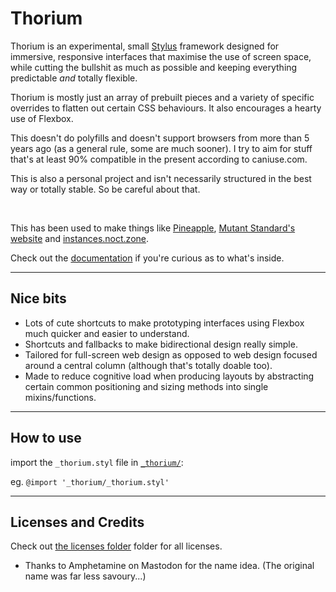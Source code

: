 # Thorium

Thorium is an experimental, small [Stylus]() framework designed for immersive, responsive interfaces that maximise the use of screen space, while cutting the bullshit as much as possible and keeping everything predictable *and* totally flexible.

Thorium is mostly just an array of prebuilt pieces and a variety of specific overrides to flatten out certain CSS behaviours. It also encourages a hearty use of Flexbox.

This doesn't do polyfills and doesn't support browsers from more than 5 years ago (as a general rule, some are much sooner). I try to aim for stuff that's at least 90% compatible in the present according to caniuse.com.

This is also a personal project and isn't necessarily structured in the best way or totally stable. So be careful about that.

<br/>

This has been used to make things like [Pineapple](https://github.com/dzuk-mutant/pineapple), [Mutant Standard's website](https://mutant.tech) and [instances.noct.zone](http://instances.noct.zone).

Check out the [documentation](docs/) if you're curious as to what's inside.

----

## Nice bits

- Lots of cute shortcuts to make prototyping interfaces using Flexbox much quicker and easier to understand.
- Shortcuts and fallbacks to make bidirectional design really simple.
- Tailored for full-screen web design as opposed to web design focused around a central column (although that's totally doable too).
- Made to reduce cognitive load when producing layouts by abstracting certain common positioning and sizing methods into single mixins/functions.

----

## How to use

import the `_thorium.styl` file in [`_thorium/`](_thorium):

eg. `@import '_thorium/_thorium.styl'`

----

## Licenses and Credits

Check out [the licenses folder](docs/licenses) folder for all licenses.

- Thanks to Amphetamine on Mastodon for the name idea. (The original name was far less savoury...)
